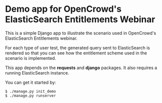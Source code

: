 Demo app for OpenCrowd's ElasticSearch Entitlements Webinar
===========================================================

This is a simple Django app to illustrate the scenario used in
OpenCrowd's ElasticSearch Entitlements webinar.

For each type of user test, the generated query sent to
ElasticSearch is rendered so that you can see how the entitlement
scheme used in the scenario is implemented.

This app depends on the __requests__ and __django__ packages.  It
also requires a running ElasticSearch instance.

You can get it started by:

    $ ./manage.py init_demo
    $ ./manage.py runserver


